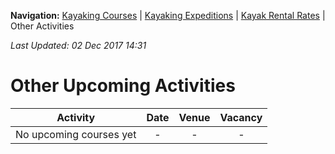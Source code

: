 **Navigation:** [Kayaking Courses](index) &#124; [Kayaking Expeditions](expedition) &#124; [Kayak Rental Rates](rental) &#124; Other Activities

_Last Updated: 02 Dec 2017 14:31_
# Other Upcoming Activities

Activity | Date | Venue | Vacancy
:---:|:---:|:---:|:---:
No upcoming courses yet|-|-|-

